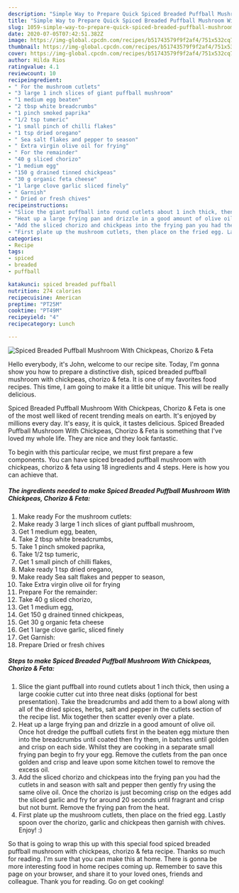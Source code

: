 ```yaml
---
description: "Simple Way to Prepare Quick Spiced Breaded Puffball Mushroom With Chickpeas, Chorizo &amp;amp; Feta"
title: "Simple Way to Prepare Quick Spiced Breaded Puffball Mushroom With Chickpeas, Chorizo &amp;amp; Feta"
slug: 1059-simple-way-to-prepare-quick-spiced-breaded-puffball-mushroom-with-chickpeas-chorizo-and-amp-feta
date: 2020-07-05T07:42:51.382Z
image: https://img-global.cpcdn.com/recipes/b51743579f9f2af4/751x532cq70/spiced-breaded-puffball-mushroom-with-chickpeas-chorizo-feta-recipe-main-photo.jpg
thumbnail: https://img-global.cpcdn.com/recipes/b51743579f9f2af4/751x532cq70/spiced-breaded-puffball-mushroom-with-chickpeas-chorizo-feta-recipe-main-photo.jpg
cover: https://img-global.cpcdn.com/recipes/b51743579f9f2af4/751x532cq70/spiced-breaded-puffball-mushroom-with-chickpeas-chorizo-feta-recipe-main-photo.jpg
author: Hilda Rios
ratingvalue: 4.1
reviewcount: 10
recipeingredient:
- " For the mushroom cutlets"
- "3 large 1 inch slices of giant puffball mushroom"
- "1 medium egg beaten"
- "2 tbsp white breadcrumbs"
- "1 pinch smoked paprika"
- "1/2 tsp tumeric"
- "1 small pinch of chilli flakes"
- "1 tsp dried oregano"
- " Sea salt flakes and pepper to season"
- " Extra virgin olive oil for frying"
- " For the remainder"
- "40 g sliced chorizo"
- "1 medium egg"
- "150 g drained tinned chickpeas"
- "30 g organic feta cheese"
- "1 large clove garlic sliced finely"
- " Garnish"
- " Dried or fresh chives"
recipeinstructions:
- "Slice the giant puffball into round cutlets about 1 inch thick, then using a large cookie cutter cut into three neat disks (optional for best presentation). Take the breadcrumbs and add them to a bowl along with all of the dried spices, herbs, salt and pepper in the cutlets section of the recipe list. Mix together then scatter evenly over a plate."
- "Heat up a large frying pan and drizzle in a good amount of olive oil. Once hot dredge the puffball cutlets first in the beaten egg mixture then into the breadcrumbs until coated then fry them, in batches until golden and crisp on each side. Whilst they are cooking in a separate small frying pan begin to fry your egg. Remove the cutlets from the pan once golden and crisp and leave upon some kitchen towel to remove the excess oil."
- "Add the sliced chorizo and chickpeas into the frying pan you had the cutlets in and season with salt and pepper then gently fry using the same olive oil. Once the chorizo is just becoming crisp on the edges add the sliced garlic and fry for around 20 seconds until fragrant and crisp but not burnt. Remove the frying pan from the heat."
- "First plate up the mushroom cutlets, then place on the fried egg. Lastly spoon over the chorizo, garlic and chickpeas then garnish with chives. Enjoy! :)"
categories:
- Recipe
tags:
- spiced
- breaded
- puffball

katakunci: spiced breaded puffball 
nutrition: 274 calories
recipecuisine: American
preptime: "PT25M"
cooktime: "PT49M"
recipeyield: "4"
recipecategory: Lunch

---
```



![Spiced Breaded Puffball Mushroom With Chickpeas, Chorizo &amp; Feta](https://img-global.cpcdn.com/recipes/b51743579f9f2af4/751x532cq70/spiced-breaded-puffball-mushroom-with-chickpeas-chorizo-feta-recipe-main-photo.jpg)

Hello everybody, it's John, welcome to our recipe site. Today, I'm gonna show you how to prepare a distinctive dish, spiced breaded puffball mushroom with chickpeas, chorizo &amp; feta. It is one of my favorites food recipes. This time, I am going to make it a little bit unique. This will be really delicious.

Spiced Breaded Puffball Mushroom With Chickpeas, Chorizo &amp; Feta is one of the most well liked of recent trending meals on earth. It's enjoyed by millions every day. It's easy, it is quick, it tastes delicious. Spiced Breaded Puffball Mushroom With Chickpeas, Chorizo &amp; Feta is something that I've loved my whole life. They are nice and they look fantastic.




To begin with this particular recipe, we must first prepare a few components. You can have spiced breaded puffball mushroom with chickpeas, chorizo &amp; feta using 18 ingredients and 4 steps. Here is how you can achieve that.

<!--inarticleads1-->

##### The ingredients needed to make Spiced Breaded Puffball Mushroom With Chickpeas, Chorizo &amp; Feta:

1. Make ready  For the mushroom cutlets:
1. Make ready 3 large 1 inch slices of giant puffball mushroom,
1. Get 1 medium egg, beaten,
1. Take 2 tbsp white breadcrumbs,
1. Take 1 pinch smoked paprika,
1. Take 1/2 tsp tumeric,
1. Get 1 small pinch of chilli flakes,
1. Make ready 1 tsp dried oregano,
1. Make ready  Sea salt flakes and pepper to season,
1. Take  Extra virgin olive oil for frying
1. Prepare  For the remainder:
1. Take 40 g sliced chorizo,
1. Get 1 medium egg,
1. Get 150 g drained tinned chickpeas,
1. Get 30 g organic feta cheese
1. Get 1 large clove garlic, sliced finely
1. Get  Garnish:
1. Prepare  Dried or fresh chives




<!--inarticleads2-->

##### Steps to make Spiced Breaded Puffball Mushroom With Chickpeas, Chorizo &amp; Feta:

1. Slice the giant puffball into round cutlets about 1 inch thick, then using a large cookie cutter cut into three neat disks (optional for best presentation). Take the breadcrumbs and add them to a bowl along with all of the dried spices, herbs, salt and pepper in the cutlets section of the recipe list. Mix together then scatter evenly over a plate.
1. Heat up a large frying pan and drizzle in a good amount of olive oil. Once hot dredge the puffball cutlets first in the beaten egg mixture then into the breadcrumbs until coated then fry them, in batches until golden and crisp on each side. Whilst they are cooking in a separate small frying pan begin to fry your egg. Remove the cutlets from the pan once golden and crisp and leave upon some kitchen towel to remove the excess oil.
1. Add the sliced chorizo and chickpeas into the frying pan you had the cutlets in and season with salt and pepper then gently fry using the same olive oil. Once the chorizo is just becoming crisp on the edges add the sliced garlic and fry for around 20 seconds until fragrant and crisp but not burnt. Remove the frying pan from the heat.
1. First plate up the mushroom cutlets, then place on the fried egg. Lastly spoon over the chorizo, garlic and chickpeas then garnish with chives. Enjoy! :)




So that is going to wrap this up with this special food spiced breaded puffball mushroom with chickpeas, chorizo &amp; feta recipe. Thanks so much for reading. I'm sure that you can make this at home. There is gonna be more interesting food in home recipes coming up. Remember to save this page on your browser, and share it to your loved ones, friends and colleague. Thank you for reading. Go on get cooking!
